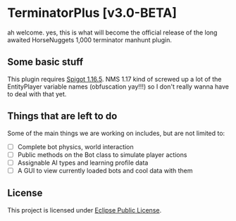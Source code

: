 # TerminatorPlus [v3.0-BETA]

ah welcome. yes, this is what will become the official release of the long awaited HorseNuggets 1,000 terminator manhunt plugin.

## Some basic stuff

This plugin requires [Spigot 1.16.5](https://www.spigotmc.org/wiki/buildtools/#1-16-5). NMS 1.17 kind of screwed up a lot of the EntityPlayer variable names (obfuscation yay!!!) so I don't really wanna have to deal with that yet.

## Things that are left to do

Some of the main things we are working on includes, but are not limited to:
- [ ] Complete bot physics, world interaction
- [ ] Public methods on the Bot class to simulate player actions
- [ ] Assignable AI types and learning profile data
- [ ] A GUI to view currently loaded bots and cool data with them

## License

This project is licensed under [Eclipse Public License](https://github.com/batchprogrammer314/player-ai/blob/master/LICENSE).
